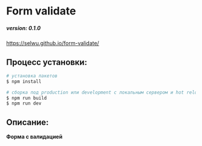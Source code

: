 # Form validate 


##### version: 0.1.0


https://selwu.github.io/form-validate/


## Процесс установки:

```bash
# установка пакетов
$ npm install

# сборка под production или development с локальным сервером и hot reload
$ npm run build
$ npm run dev
```

## Описание:

**Форма с валидацией**